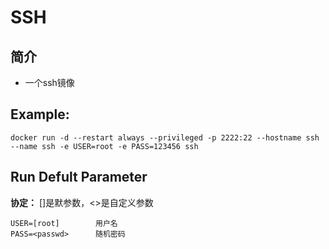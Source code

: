 SSH
===
## 简介
* 一个ssh镜像

## Example:

    docker run -d --restart always --privileged -p 2222:22 --hostname ssh --name ssh -e USER=root -e PASS=123456 ssh

## Run Defult Parameter
**协定：** []是默参数，<>是自定义参数

    USER=[root]        用户名
    PASS=<passwd>      随机密码
